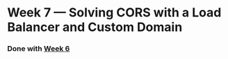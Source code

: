 # Week 7 — Solving CORS with a Load Balancer and Custom Domain

### Done with [Week 6](https://github.com/OpeOginni/aws-bootcamp-cruddur-2023/blob/main/journal/week6.md)
